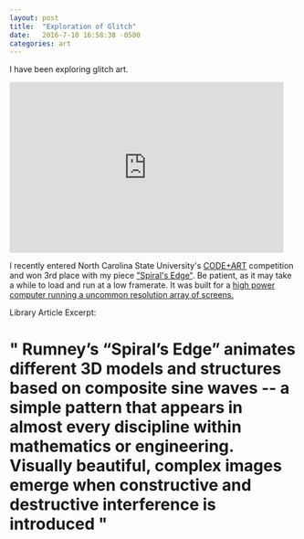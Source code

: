 ```yaml
---
layout: post
title:  "Exploration of Glitch"
date:   2016-7-10 16:58:38 -0500
categories: art
---
```

I have been exploring glitch art.

<iframe src="https://docs.google.com/presentation/d/e/2PACX-1vSFiaHi11AZNQsmnFaxLFFpg7UKQcCYk5b4Ian_jF6E82PPLLfuHCAFwyWEI2dFa93YJbg63T34pn3G/embed?start=true&loop=true&delayms=5000" frameborder="0" width="480" height="299" allowfullscreen="true" mozallowfullscreen="true" webkitallowfullscreen="true"></iframe>


I recently entered North Carolina State University's [CODE+ART][codeartinfo] competition and won 3rd place with my piece ["Spiral's Edge"][myentry]. Be patient, as it may take a while to load and run at a low framerate. It was built for a [high power computer running a uncommon resolution array of screens.][artwall]




Library Article Excerpt:

# "    Rumney’s “Spiral’s Edge” animates different 3D models and structures based on composite sine waves -- a simple pattern that appears in almost every discipline within mathematics or engineering. Visually beautiful, complex images emerge when constructive and destructive interference is introduced     "



[myentry]: http://lucasrumney94.github.io/codeartv3/
[codeartinfo]: https://www.lib.ncsu.edu/codeart
[artwall]: https://www.lib.ncsu.edu/spaces/artwall
